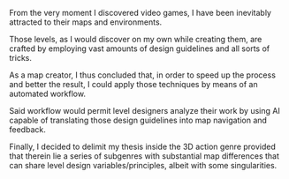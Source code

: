 From the very moment I discovered video games, I have been inevitably attracted to their maps and environments. 

Those levels, as I would discover on my own while creating them, are crafted by employing vast amounts of design guidelines and all sorts of tricks.

As a map creator, I thus concluded that, in order to speed up the process and better the result, I could apply those techniques by means of an automated workflow. 

Said workflow would permit level designers analyze their work by using AI capable of translating those design guidelines into map navigation and feedback. 

Finally, I decided to delimit my thesis inside the 3D action genre provided that therein lie a series of subgenres with substantial map differences that can share level design variables/principles, albeit with some singularities.
